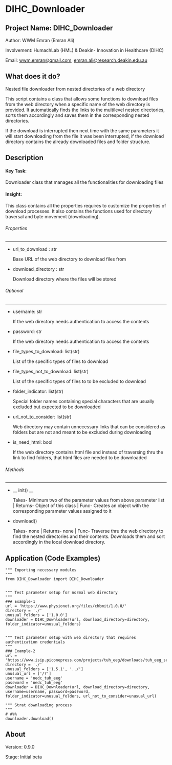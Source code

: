 # DIHC_Downloader


## Project Name: DIHC_Downloader 
Author: WWM Emran (Emran Ali)

Involvement: HumachLab (HML) & Deakin- Innovation in Healthcare (DIHC)

Email: wwm.emran@gmail.com, emran.ali@research.deakin.edu.au


## What does it do?
Nested file downloader from nested directories of a web directory

This script contains a class that allows some functions to download files from the web directory when a specific name 
of the web directory is provided. It automatically finds the links to the multilevel nested directories, sorts them 
accordingly and saves them in the corresponding nested directories.

If the download is interrupted then next time with the same parameters it will start downloading from the file it was 
been interrupted, if the download directory contains the already downloaded files and folder structure. 


## Description 
#### Key Task:
Downloader class that manages all the functionalities for downloading files <br> 

#### Insight: <br> 
This class contains all the properties requires to customize the properties of download processes. 
It also contains the functions used for directory traversal and byte movement (downloading). 

###### Properties
-----------
- url_to_download : str

    Base URL of the web directory to download files from
    
- download_directory : str

    Download directory where the files will be stored
###### Optional
---------
- username: str

    If the web directory needs authentication to access the contents
    
- password: str

    If the web directory needs authentication to access the contents
    
- file_types_to_download: list(str)

    List of the specific types of files to download
    
- file_types_not_to_download: list(str)

    List of the specific types of files to to be excluded to download
    
- folder_indicator: list(str)

    Special folder names containing special characters that are usually excluded but expected to be downloaded
    
- url_not_to_consider: list(str)

    Web directory may contain unnecessary links that can be considered as folders but are not and meant to be
    excluded during downloading
    
- is_need_html: bool

    If the web directory contains html file and instead of traversing thru the link to find folders, that html files
    are needed to be downloaded
    
###### Methods
--------

- __ init() __

    Takes- Minimum two of the parameter values from above parameter list | Returns- Object of this class | Func-
    Creates an object with the corresponding parameter values assigned to it
    
- download()

    Takes- none | Returns- none | Func- Traverse thru the web directory to find the nested directories and their
    contents. Downloads them and sort accordingly in the local download directory.


## Application (Code Examples) 
    """ Importing necessary modules
    """
    from DIHC_Downloader import DIHC_Downloader


    """ Test parameter setup for normal web directory
    """
    ### Example-1
    url = 'https://www.physionet.org/files/chbmit/1.0.0/'
    directory = './'
    unusual_folders = ['1.0.0']
    downloader = DIHC_Downloader(url, download_directory=directory, folder_indicator=unusual_folders)


    """ Test parameter setup with web directory that requires authentication credentials
    """
    ### Example-2
    url = 'https://www.isip.piconepress.com/projects/tuh_eeg/downloads/tuh_eeg_seizure/v1.5.1/'
    directory = './'
    unusual_folders = ['1.5.1', '../']
    unusual_url = ['/?']
    username = 'nedc_tuh_eeg'
    password = 'nedc_tuh_eeg'
    downloader = DIHC_Downloader(url, download_directory=directory, username=username, password=password, folder_indicator=unusual_folders, url_not_to_consider=unusual_url)

    """ Strat downloading process
    """
    # #%%
    downloader.download()


## About
Version: 0.9.0

Stage: Initial beta


